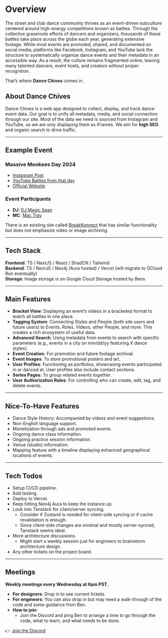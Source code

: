 # Overview
The street and club dance community thrives as an event-driven subculture centered around high-energy competitions known as battles. Through the collective grassroots efforts of dancers and organizers, thousands of these battles take place across the globe each year, generating extensive footage. While most events are promoted, shared, and documented on social media, platforms like Facebook, Instagram, and YouTube lack the structure to systematically organize dance events and their metadata in an accessible way. As a result, the culture remains fragmented online, leaving many talented dancers, event hosts, and creators without proper recognition.  

That’s where **Dance Chives** comes in.

## About Dance Chives
Dance Chives is a web app designed to collect, display, and track dance event data. Our goal is to unify all metadata, media, and social connection through our site. Most of the data we need is sourced from Instagram and YouTube, so we are only displaying them as iFrames. We aim for **high SEO** and organic search to drive traffic.  

---

## Example Event
### Massive Monkees Day 2024  
- [Instagram Post](https://www.instagram.com/p/C7Hilb9xqNY/)  
- [YouTube Battles from that day](https://www.youtube.com/watch?v=_9yz_EXYi3g&list=PLHV9AalJgY_IPJgrCD12zXxCMsQ-wrEsP)  
- [Official Website](https://www.massivemonkees.com/massive-monkees-day)  

### Event Participants  
- **DJ**: [DJ Magic Sean](https://www.instagram.com/djmagicsean/)  
- **MC**: [Mac Tray](https://www.instagram.com/mactrayy/)  

There is an existing site called [BreakKonnect](https://breakkonnect.com/) that has similar functionality but does not emphasize video or image archiving.  

---

## Tech Stack
**Frontend**: TS / NextJS / React / ShadCN / Tailwind  
**Backend**: TS / NextJS / Neo4j (Aura hosted) / Vercel (will migrate to GCloud Run eventually)  
**Storage**: Image storage is on Google Cloud Storage hosted by Bens  

---

## Main Features
- **Bracket View**: Displaying an event’s videos in a bracketed format to watch all battles in one place.
- **Tagging System**: Connecting Styles and People (both site users and future users) to Events, Roles, Videos, other People, and more. This creates a rich ecosystem of useful data.
- **Advanced Search**: Using metadata from events to search with specific parameters (e.g., events in a city on mm/dd/yy featuring X dance styles).
- **Event Creation**: For promotion and future footage archival.
- **Event Images**: To store promotional posters and art.
- **User Profiles**: Functioning as portfolios, showcasing events participated in or danced at. User profiles also include contact sections.
- **Series Pages**: To group related events together.
- **User Authorization Roles**: For controlling who can create, edit, tag, and delete events.

---

## Nice-To-Have Features
- Dance Style History: Accompanied by videos and event suggestions.
- Non-English language support.
- Monetization through ads and promoted events.
- Ongoing dance class information.
- Ongoing practice session information.
- Venue (studio) information.
- Mapping feature with a timeline displaying enhanced geographical locations of events.

---

## Tech Todos
- Setup CI/CD pipeline.
- Add testing.
- Deploy to Vercel.
- Keep hitting Neo4j Aura to keep the instance up.
- Look into Tanstack for client/server syncing.
  - Consider if Zustand is needed for client-side syncing or if cache revalidation is enough.
  - Since client-side changes are minimal and mostly server-synced, Tanstack seems ideal.
- More architecture discussions.
  - Might start a weekly session just for engineers to brainstorm architecture design.
- Any other tickets on the project board.

---

## Meetings
**Weekly meetings every Wednesday at 6pm PST.**  
- **For designers**: Drop in to see current tickets.  
- **For engineers**: You can also drop in but may need a walk-through of the code and some guidance from Ben.  
- **How to join**:  
  - Join the Discord and ping Ben to arrange a time to go through the code, what to learn, and what needs to be done.  

👉 [Join the Discord](https://discord.gg/mk7ytfUsX8)
